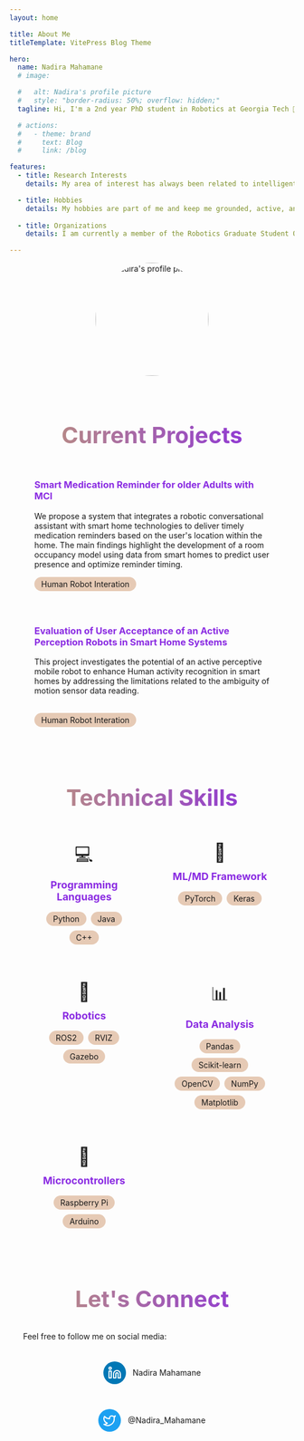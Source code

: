 ```yaml
---
layout: home

title: About Me
titleTemplate: VitePress Blog Theme

hero:
  name: Nadira Mahamane
  # image:

  #   alt: Nadira's profile picture
  #   style: "border-radius: 50%; overflow: hidden;"
  tagline: Hi, I'm a 2nd year PhD student in Robotics at Georgia Tech 🐝. I previously graduated with a bachelor in Engineering Physics and minors in Computer Science and Mathematics from the University of Central Arkansas (UCA) 🐻.

  # actions:
  #   - theme: brand
  #     text: Blog
  #     link: /blog

features:
  - title: Research Interests
    details: My area of interest has always been related to intelligent systems. Particularly how they can be integrated in smart homes and heathcare to improve people’s daily lives in their environment. I am currently a student researcher in the <a class="text-blue-300 hover:text-blue-400" href="https://rail.gatech.edu/" target="_blank" rel="noopener noreferrer">RAIL lab</a>  under Dr. Sonia Chernova where I investigate smart medication systems for older adults with Mild cognitive Impairment living in smart homes. our main goal for this research is for intelligent systems (Robots and conversatonal agents) to be able to determine the right/opportune timing to initiate conversation or tell the older adult to take their medication.

  - title: Hobbies
    details: My hobbies are part of me and keep me grounded, active, and motivated. I am an outdoor person therefore love to hike, run to connect with mother nature. I used to play Basket ball and still pratice when I get time or connects with basketball enthousiasts. My nomadic self always enjoy a great vacation where I get to discover new culture, discover the rich cuisine and understand human kind. I recently discovered Zouk Dance and Rock Climbing thanks to my fellow labmates and I have enjoyed steaming the stress and fatigue of grad school through those activities. 
  
  - title: Organizations 
    details: I am currently a member of the Robotics Graduate Student Organization (RoboGrads) and the African Graduate Students Connect (AGSC) at Georgia Tech. Previously I have been Treasurer of the Robotics Club at UCA, Vice President of the Girls Who Code Loop at UCA, President of the Society of Physics Students at UCA, and President of the National Society of Collegiate Students at UCA.

---
```


<div style="text-align: center">
  <img src="/assets/images/nadira.jpeg"; alt="Nadira's profile picture" style="border-radius: 50%; width: 200px; height: 200px; object-fit: cover;">
</div>

<div class="projects-section">
  <h1 class="section-title">Current Projects</h1>

  <div class="projects-container">
    <div class="project-card">
      <h3>Smart Medication Reminder for older Adults with MCI</h3>
      <p>We propose a system that integrates a robotic conversational assistant with smart home technologies to deliver timely medication reminders based on the user's location within the home. The main findings highlight the development of a room occupancy model using data from smart homes to predict user presence and optimize reminder timing.</p>
      <span class="skill-pill">Human Robot Interation</span>
      <!-- <a href="/projects/robot-navigation">Learn more →</a> -->
    </div>
    <div class="project-card">
      <h3>Evaluation of User Acceptance of an Active Perception Robots in Smart Home Systems</h3>
      <p>This project investigates the potential of an active perceptive mobile robot to enhance Human activity recognition in smart homes by addressing the limitations related to the ambiguity of motion sensor data reading.
      </p>
      <br>
      <span class="skill-pill">Human Robot Interation</span>
      <!-- <a href="/projects/human-robot">Learn more →</a> -->
    </div>
  </div>
</div>
<div class="skills-section">
  <h1 class="section-title">Technical Skills</h1>
  
  <div class="skills-container">
    <div class="skill-category">
      <div class="skill-icon">💻</div>
      <h3>Programming Languages</h3>
      <div class="skill-pills">
        <span class="skill-pill">Python</span>
        <span class="skill-pill">Java</span>
        <span class="skill-pill">C++</span>
      </div>
    </div>
    <div class="skill-category">
      <div class="skill-icon">🧠</div>
      <h3>ML/MD Framework</h3>
      <div class="skill-pills">
        <span class="skill-pill">PyTorch</span>
        <span class="skill-pill">Keras</span>
      </div>
    </div>
    <div class="skill-category">
      <div class="skill-icon">🤖</div>
      <h3>Robotics</h3>
      <div class="skill-pills">
        <span class="skill-pill">ROS2</span>
        <span class="skill-pill">RVIZ</span>
        <span class="skill-pill">Gazebo</span>
      </div>
    </div>
    <div class="skill-category">
      <div class="skill-icon">📊</div>
      <h3>Data Analysis</h3>
      <div class="skill-pills">
        <span class="skill-pill">Pandas</span>
        <span class="skill-pill">Scikit-learn</span>
        <span class="skill-pill">OpenCV</span>
        <span class="skill-pill">NumPy</span>
        <span class="skill-pill">Matplotlib</span>
      </div>
    </div>
    <div class="skill-category">
      <div class="skill-icon">🔌</div>
      <h3>Microcontrollers</h3>
      <div class="skill-pills">
        <span class="skill-pill">Raspberry Pi</span>
        <span class="skill-pill">Arduino</span>
      </div>
    </div>
  </div>
</div>
<div class="connect-section">
  <h1 class="section-title">Let's Connect</h1>
  
  <div class="social-container">
    <p>Feel free to follow me on social media:</p>
    <div class="social-links">
      <a href="https://www.linkedin.com/in/nadira-m/" class="social-link">
        <div class="social-icon linkedin">
        <svg xmlns="http://www.w3.org/2000/svg" width="24" height="24" viewBox="0 0 24 24" fill="none" stroke="currentColor" stroke-width="2" stroke-linecap="round" stroke-linejoin="round"><path d="M16 8a6 6 0 0 1 6 6v7h-4v-7a2 2 0 0 0-2-2 2 2 0 0 0-2 2v7h-4v-7a6 6 0 0 1 6-6M2 9h4v12H2z"/><circle cx="4" cy="4" r="2"/></svg>
        </div>
        <span>Nadira Mahamane</span>
      </a>
      <a href="https://twitter.com/Nadira_mahamane" class="social-link">
        <div class="social-icon twitter">
          <svg xmlns="http://www.w3.org/2000/svg" width="24" height="24" viewBox="0 0 24 24" fill="none" stroke="currentColor" stroke-width="2" stroke-linecap="round" stroke-linejoin="round"><path d="M22 4s-.7 2.1-2 3.4c1.6 10-9.4 17.3-18 11.6 2.2.1 4.4-.6 6-2C3 15.5.5 9.6 3 5c2.2 2.6 5.6 4.1 9 4-.9-4.2 4-6.6 7-3.8 1.1 0 3-1.2 3-1.2"/></svg>
        </div>
        <span>@Nadira_Mahamane</span>
      </a>
    </div>
  </div>
</div>
          


<style>
:root {
  --custom-color: rgb(138,43,226);
  --custom-color-light: rgb(230, 202, 181);
  --custom-color-dark: rgb(190, 152, 121);
  --section-spacing: 80px;
}

/* Override feature titles with more specific selector */
.VPFeature .title,
.VPFeatures .title,
.vp-features-item .title,
.VPFeatures .item .title,
.VPHome .VPFeatures .title {
  color: var(--custom-color) !important;
}

/* Common section styling */
.projects-section,
.skills-section,
.connect-section {
  max-width: 1152px;
  margin: 0 auto;
  padding: 0 24px;
}

.projects-section,
.skills-section,
.connect-section {
  margin-top: var(--section-spacing);
}

/* Unified section title styling */
.section-title {
  font-size: 40px;
  font-weight: 700;
  line-height: 1.25;
  text-align: center;
  margin-bottom: 32px;
  background: linear-gradient(to right, var(--custom-color-dark), var(--custom-color));
  -webkit-background-clip: text;
  -webkit-text-fill-color: transparent;
  background-clip: text;
  color: var(--custom-color); /* Fallback for browsers that don't support gradient text */
}

.projects-container {
  display: grid;
  grid-template-columns: repeat(auto-fit, minmax(300px, 1fr));
  gap: 20px;
  margin-top: 20px;
  width: 100%;
}

.project-card {
  background-color: var(--vp-c-bg-soft);
  border-radius: 8px;
  padding: 20px;
  transition: transform 0.3s, box-shadow 0.3s;
  height: 100%;
}

.project-card:hover {
  transform: translateY(-5px);
  box-shadow: 0 5px 15px rgba(0, 0, 0, 0.1);
}

.project-card h3 {
  margin-top: 0;
  color: var(--custom-color);
}

.project-card a {
  display: inline-block;
  margin-top: 10px;
  color: var(--custom-color);
  font-weight: 500;
  text-decoration: none;
}

.project-card a:hover {
  text-decoration: underline;
}

/* Skills Section Styling */
.skills-container {
  display: grid;
  grid-template-columns: repeat(auto-fit, minmax(200px, 1fr));
  gap: 24px;
}

.skill-category {
  background-color: var(--vp-c-bg-soft);
  border-radius: 8px;
  padding: 20px;
  text-align: center;
  transition: transform 0.3s;
}

.skill-category:hover {
  transform: translateY(-5px);
}

.skill-icon {
  font-size: 32px;
  margin-bottom: 12px;
}

.skill-category h3 {
  margin: 0 0 16px;
  color: var(--custom-color);
  font-size: 18px;
}

.skill-pills {
  display: flex;
  flex-wrap: wrap;
  justify-content: center;
  gap: 8px;
}

.skill-pill {
  background-color: var(--custom-color-light);
  color: var(--vp-c-bg);
  font-size: 14px;
  padding: 4px 12px;
  border-radius: 16px;
  display: inline-block;
}

/* Connect Section Styling */
.connect-section {
  margin-bottom: var(--section-spacing);
}

.social-container {
  max-width: 600px;
  margin: 0 auto;
}

.social-container p {
  margin-bottom: 24px;
}

.social-links {
  display: flex;
  flex-wrap: wrap;
  justify-content: center;
  gap: 20px;
}

.social-link {
  display: flex;
  align-items: center;
  padding: 12px 20px;
  background-color: var(--vp-c-bg-soft);
  border-radius: 8px;
  text-decoration: none;
  color: var(--vp-c-text-1);
  transition: transform 0.3s, box-shadow 0.3s;
}

.social-link:hover {
  transform: translateY(-3px);
  box-shadow: 0 5px 15px rgba(0, 0, 0, 0.1);
}

.social-icon {
  display: flex;
  align-items: center;
  justify-content: center;
  width: 40px;
  height: 40px;
  border-radius: 50%;
  margin-right: 12px;
}

.social-icon.twitter {
  background-color: #1DA1F2;
  color: white;
}

.social-icon.linkedin {
  background-color: #0077B5;
  color: white;
}

@media (max-width: 768px) {
  .section-title {
    font-size: 32px;
  }
  
  .projects-container, 
  .skills-container {
    grid-template-columns: 1fr;
  }
  
  .social-links {
    flex-direction: column;
    align-items: center;
  }
}
</style>

<VPBArchives />